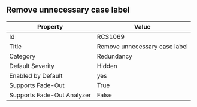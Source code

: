 ## Remove unnecessary case label

Property | Value
--- | --- 
Id | RCS1069
Title | Remove unnecessary case label
Category | Redundancy
Default Severity | Hidden
Enabled by Default | yes
Supports Fade-Out | True
Supports Fade-Out Analyzer | False
